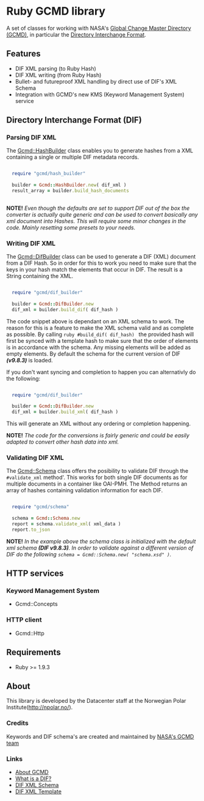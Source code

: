 # Ruby GCMD library
A set of classes for working with NASA's [Global Change Master Directory (GCMD)](http://gcmd.gsfc.nasa.gov/), in
particular the [Directory Interchange Format](http://gcmd.nasa.gov/User/difguide/).

## Features
* DIF XML parsing (to Ruby Hash)
* DIF XML writing (from Ruby Hash)
* Bullet- and futureproof XML handling by direct use of DIF's XML Schema
* Integration with GCMD's new KMS (Keyword Management System) service

## Directory Interchange Format (DIF)

### Parsing DIF XML

The [Gcmd::HashBuilder](https://github.com/npolar/gcmd/blob/master/lib/gcmd/hash_builder.rb) class enables you to generate hashes from a XML containing a single or
multiple DIF metadata records.

``` ruby

  require "gcmd/hash_builder"
 
  builder = Gcmd::HashBuilder.new( dif_xml )
  result_array = builder.build_hash_documents
  
```

**NOTE!** _Even though the defaults are set to support DIF out of the box the converter is actually quite generic
and can be used to convert basically any xml document into Hashes. This will require some minor changes
in the code. Mainly resetting some presets to your needs._


### Writing DIF XML

The [Gcmd::DifBuilder](https://github.com/npolar/gcmd/blob/master/lib/gcmd/dif_builder.rb) class can be used to generate a DIF (XML) document from a DIF Hash. So in order
for this to work you need to make sure that the keys in your hash match the elements that occur in
DIF. The result is a String containing the XML.

``` ruby

  require "gcmd/dif_builder"
  
  builder = Gcmd::DifBuilder.new
  dif_xml = builder.build_dif( dif_hash )

```

The code snippet above is dependant on an XML schema to work. The reason for this is a feature to make
the XML schema valid and as complete as possible. By calling ```ruby #build_dif( dif_hash) ``` the
provided hash will first be synced with a template hash to make sure that the order of elements is in
accordance with the schema. Any missing elements will be added as empty elements. By default the schema
for the current version of DIF ***(v9.8.3)*** is loaded.

If you don't want syncing and completion to happen you can alternativly do the following:

``` ruby

  require "gcmd/dif_builder"
  
  builder = Gcmd::DifBuilder.new
  dif_xml = builder.build_xml( dif_hash )

```

This will generate an XML without any ordering or completion happening.

**NOTE!**  _The code for the conversions is fairly generic and could be easily adapted to convert
other hash data into xml._

### Validating DIF XML

The [Gcmd::Schema](https://github.com/npolar/gcmd/blob/master/lib/gcmd/schema.rb) class offers the
posibility to validate DIF through the `#validate_xml` method'. This works for both single DIF documents
as for multiple documents in a container like OAI-PMH. The Method returns an array of hashes containing
validation information for each DIF.

``` ruby

  require "gcmd/schema"
  
  schema = Gcmd::Schema.new
  report = schema.validate_xml( xml_data )
  report.to_json

```

**NOTE!** _In the example above the schema class is initialized with the default xml schema
***(DIF v9.8.3)***. In order to validate against a different version of DIF do the following
`schema = Gcmd::Schema.new( "schema.xsd" )`._


## HTTP services

### Keyword Management System
* Gcmd::Concepts

### HTTP client
* Gcmd::Http

## Requirements
* Ruby >= 1.9.3

## About
This library is developed by the Datacenter staff at the Norwegian Polar Institute(http://npolar.no/).

### Credits

Keywords and DIF schema's are created and maintained by [NASA's GCMD team](http://gcmd.nasa.gov/Resources/valids/)

### Links

* [About GCMD](http://gcmd.nasa.gov/Aboutus/index.html)
* [What is a DIF?](http://gcmd.nasa.gov/User/difguide/whatisadif.html)
* [DIF XML Schema](http://gcmd.nasa.gov/Aboutus/xml/dif/dif.xsd)
* [DIF XML Template](http://gcmd.nasa.gov/Aboutus/xml/dif/DIF_XML_Template.xml)
